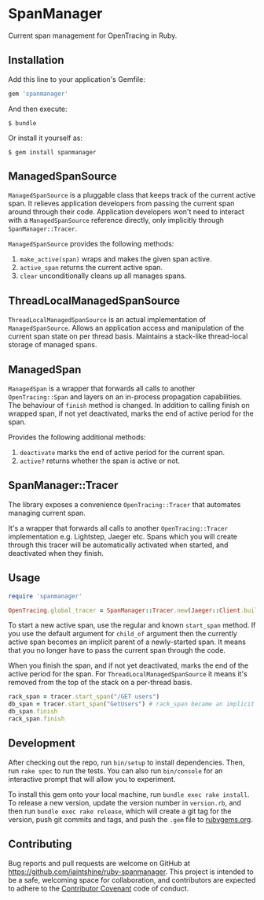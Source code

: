 # SpanManager

Current span management for OpenTracing in Ruby.

## Installation

Add this line to your application's Gemfile:

```ruby
gem 'spanmanager'
```

And then execute:

    $ bundle

Or install it yourself as:

    $ gem install spanmanager


## ManagedSpanSource

`ManagedSpanSource` is a pluggable class that keeps track of the current active span. It relieves application developers from passing the current span around through their code. Application developers won't need to interact with a `ManagedSpanSource` reference directly, only implicitly through `SpanManager::Tracer`.

`ManagedSpanSource` provides the following methods:

1. `make_active(span)`  wraps and makes the given span active.
2. `active_span` returns the current active span.
3. `clear` unconditionally cleans up all manages spans.

## ThreadLocalManagedSpanSource

`ThreadLocalManagedSpanSource` is an actual implementation of `ManagedSpanSource`. Allows an application access and manipulation of the current span state on per thread basis. Maintains a stack-like thread-local storage of managed spans.

## ManagedSpan

`ManagedSpan` is a wrapper that forwards all calls to another `OpenTracing::Span` and layers on an in-process propagation capabilities.
The behaviour of `finish` method is changed. In addition to calling finish on wrapped span, if not yet deactivated, marks the end of active period for the span.

Provides the following additional methods:

1. `deactivate` marks the end of active period for the current span.
2. `active?` returns whether the span is active or not.

## SpanManager::Tracer

The library exposes a convenience `OpenTracing::Tracer` that automates managing current span.

It's a wrapper that forwards all calls to another `OpenTracing::Tracer` implementation e.g. Lightstep, Jaeger etc.
Spans which you will create through this tracer will be automatically activated when started, and
deactivated when they finish.

## Usage

```ruby
require 'spanmanager'

OpenTracing.global_tracer = SpanManager::Tracer.new(Jaeger::Client.build, SpanManager::ThreadLocalManagedSpanSource.new)
```

To start a new active span, use the regular and known `start_span` method. If you use the default argument for `child_of` argument
then the currently active span becomes an implicit parent of a newly-started span. It means that you no longer have to 
pass the current span through the code.

When you finish the span, and if not yet deactivated, marks the end of the active period for the span. For `ThreadLocalManagedSpanSource`
it means it's removed from the top of the stack on a per-thread basis.

```ruby
rack_span = tracer.start_span("/GET users")
db_span = tracer.start_span("GetUsers") # rack_span became an implicit parent of db_span
db_span.finish
rack_span.finish
```

## Development

After checking out the repo, run `bin/setup` to install dependencies. Then, run `rake spec` to run the tests. You can also run `bin/console` for an interactive prompt that will allow you to experiment.

To install this gem onto your local machine, run `bundle exec rake install`. To release a new version, update the version number in `version.rb`, and then run `bundle exec rake release`, which will create a git tag for the version, push git commits and tags, and push the `.gem` file to [rubygems.org](https://rubygems.org).

## Contributing

Bug reports and pull requests are welcome on GitHub at https://github.com/iaintshine/ruby-spanmanager. This project is intended to be a safe, welcoming space for collaboration, and contributors are expected to adhere to the [Contributor Covenant](http://contributor-covenant.org) code of conduct.

